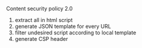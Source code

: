 Content security policy 2.0
1. extract all in html script 
2. generate JSON template for every URL 
3. filter undesired script according to local template
4. generate CSP header
